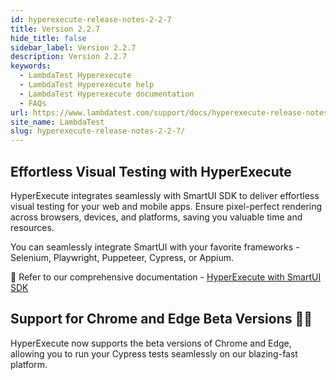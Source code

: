 ```yaml
---
id: hyperexecute-release-notes-2-2-7
title: Version 2.2.7
hide_title: false
sidebar_label: Version 2.2.7
description: Version 2.2.7
keywords:
  - LambdaTest Hyperexecute
  - LambdaTest Hyperexecute help
  - LambdaTest Hyperexecute documentation
  - FAQs
url: https://www.lambdatest.com/support/docs/hyperexecute-release-notes-2-2-7/
site_name: LambdaTest
slug: hyperexecute-release-notes-2-2-7/
---
```


<script type="application/ld+json"
      dangerouslySetInnerHTML={{ __html: JSON.stringify({
       "@context": "https://schema.org",
        "@type": "BreadcrumbList",
        "itemListElement": [{
          "@type": "ListItem",
          "position": 1,
          "name": "Home",
          "item": "https://www.lambdatest.com"
        },{
          "@type": "ListItem",
          "position": 2,
          "name": "Support",
          "item": "https://www.lambdatest.com/support/docs/"
        },{
          "@type": "ListItem",
          "position": 3,
          "name": "Version",
          "item": "https://www.lambdatest.com/support/docs/hyperexecute-release-notes-2-2-7/"
        }]
      })
    }}
></script>

## Effortless Visual Testing with HyperExecute

HyperExecute integrates seamlessly with SmartUI SDK to deliver effortless visual testing for your web and mobile apps. Ensure pixel-perfect rendering across browsers, devices, and platforms, saving you valuable time and resources.

You can seamlessly integrate SmartUI with your favorite frameworks - Selenium, Playwright, Puppeteer, Cypress, or Appium.

📕 Refer to our comprehensive documentation - [HyperExecute with SmartUI SDK](/support/docs/hyperexecute-smart-ui-sdk-selenium-javascript/)

## Support for Chrome and Edge Beta Versions 🧑‍💻

HyperExecute now supports the beta versions of Chrome and Edge, allowing you to run your Cypress tests seamlessly on our blazing-fast platform.